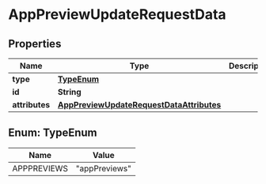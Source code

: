 

# AppPreviewUpdateRequestData


## Properties

| Name | Type | Description | Notes |
|------------ | ------------- | ------------- | -------------|
|**type** | [**TypeEnum**](#TypeEnum) |  |  |
|**id** | **String** |  |  |
|**attributes** | [**AppPreviewUpdateRequestDataAttributes**](AppPreviewUpdateRequestDataAttributes.md) |  |  [optional] |



## Enum: TypeEnum

| Name | Value |
|---- | -----|
| APPPREVIEWS | &quot;appPreviews&quot; |



